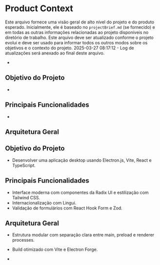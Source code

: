 # Product Context

Este arquivo fornece uma visão geral de alto nível do projeto e do produto esperado. Inicialmente, ele é baseado no `projectBrief.md` (se fornecido) e em todas as outras informações relacionadas ao projeto disponíveis no diretório de trabalho. Este arquivo deve ser atualizado conforme o projeto evolui e deve ser usado para informar todos os outros modos sobre os objetivos e o contexto do projeto.
2025-03-27 08:17:12 - Log de atualizações será anexado ao final deste arquivo.

*

## Objetivo do Projeto

*   

## Principais Funcionalidades

*   

## Arquitetura Geral

## Objetivo do Projeto

* Desenvolver uma aplicação desktop usando Electron.js, Vite, React e TypeScript.

## Principais Funcionalidades

* Interface moderna com componentes da Radix UI e estilização com Tailwind CSS.
* Internacionalização com Lingui.
* Validação de formulários com React Hook Form e Zod.

## Arquitetura Geral

* Estrutura modular com separação clara entre main, preload e renderer processes.
* Build otimizado com Vite e Electron Forge.


*